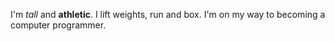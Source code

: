 I'm *tall* and **athletic**. I lift weights, run and box. I'm on my way to becoming a computer programmer. 
